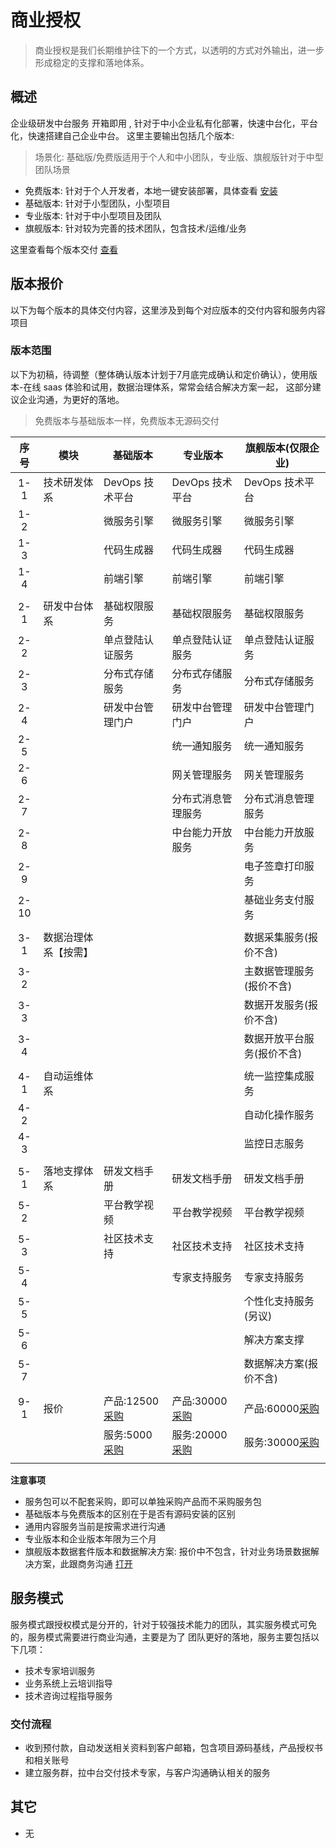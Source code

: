 # 商业授权

> 商业授权是我们长期维护往下的一个方式，以透明的方式对外输出，进一步形成稳定的支撑和落地体系。

## 概述

企业级研发中台服务 开箱即用 , 针对于中小企业私有化部署，快速中台化，平台化，快速搭建自己企业中台。
这里主要输出包括几个版本:

> 场景化: 基础版/免费版适用于个人和中小团队，专业版、旗舰版针对于中型团队场景

- 免费版本: 针对于个人开发者，本地一键安装部署，具体查看 [安装](../env/development/README.md)
- 基础版本: 针对于小型团队，小型项目
- 专业版本: 针对于中小型项目及团队
- 旗舰版本: 针对较为完善的技术团队，包含技术/运维/业务

这里查看每个版本交付 [查看](./01_%E7%89%88%E6%9C%AC%E5%86%85%E5%AE%B9.md)

<!-- 具体产品请查看产品体系 [打开](../platform/README.md) -->

## 版本报价

以下为每个版本的具体交付内容，这里涉及到每个对应版本的交付内容和服务内容项目

### 版本范围

以下为初稿，待调整（整体确认版本计划于7月底完成确认和定价确认），使用版本-在线 saas 体验和试用，数据治理体系，常常会结合解决方案一起，
这部分建议企业沟通，为更好的落地。

> 免费版本与基础版本一样，免费版本无源码交付

| 序号 | 模块                 | 基础版本                      | 专业版本                       | 旗舰版本(仅限企业)             |
| :--: | -------------------- | ----------------------------- | ------------------------------ | ------------------------------ |
| 1-1  | 技术研发体系         | DevOps 技术平台               | DevOps 技术平台                | DevOps 技术平台                |
| 1-2  |                      | 微服务引擎                    | 微服务引擎                     | 微服务引擎                     |
| 1-3  |                      | 代码生成器                    | 代码生成器                     | 代码生成器                     |
| 1-4  |                      | 前端引擎                      | 前端引擎                       | 前端引擎                       |
|      |                      |                               |                                |                                |
| 2-1  | 研发中台体系         | 基础权限服务                  | 基础权限服务                   | 基础权限服务                   |
| 2-2  |                      | 单点登陆认证服务              | 单点登陆认证服务               | 单点登陆认证服务               |
| 2-3  |                      | 分布式存储服务                | 分布式存储服务                 | 分布式存储服务                 |
| 2-4  |                      | 研发中台管理门户              | 研发中台管理门户               | 研发中台管理门户               |
| 2-5  |                      |                               | 统一通知服务                   | 统一通知服务                   |
| 2-6  |                      |                               | 网关管理服务                   | 网关管理服务                   |
| 2-7  |                      |                               | 分布式消息管理服务             | 分布式消息管理服务             |
| 2-8  |                      |                               | 中台能力开放服务               | 中台能力开放服务               |
| 2-9  |                      |                               |                                | 电子签章打印服务               |
| 2-10 |                      |                               |                                | 基础业务支付服务               |
|      |                      |                               |                                |                                |
| 3-1  | 数据治理体系【按需】 |                               |                                | 数据采集服务(报价不含)         |
| 3-2  |                      |                               |                                | 主数据管理服务(报价不含)       |
| 3-3  |                      |                               |                                | 数据开发服务(报价不含)         |
| 3-4  |                      |                               |                                | 数据开放平台服务(报价不含)     |
|      |                      |                               |                                |                                |
| 4-1  | 自动运维体系         |                               |                                | 统一监控集成服务               |
| 4-2  |                      |                               |                                | 自动化操作服务                 |
| 4-3  |                      |                               |                                | 监控日志服务                   |
|      |                      |                               |                                |                                |
| 5-1  | 落地支撑体系         | 研发文档手册                  | 研发文档手册                   | 研发文档手册                   |
| 5-2  |                      | 平台教学视频                  | 平台教学视频                   | 平台教学视频                   |
| 5-3  |                      | 社区技术支持                  | 社区技术支持                   | 社区技术支持                   |
| 5-4  |                      |                               | 专家支持服务                   | 专家支持服务                   |
| 5-5  |                      |                               |                                | 个性化支持服务(另议)           |
| 5-6  |                      |                               |                                | 解决方案支撑                   |
| 5-7  |                      |                               |                                | 数据解决方案(报价不含)         |
|      |                      |                               |                                |                                |
| 9-1  | 报价                 | 产品:12500[采购][base_01]  | 产品:30000[采购][base_02]   | 产品:60000[采购][base_03]   |
|      |                      | 服务:5000[采购][base_01_s] | 服务:20000[采购][base_02_s] | 服务:30000[采购][base_03_s] |
|      |                      |                               |                                |                                |

[base_00]: http://cloud.linesno.com
[base_01]: http://cloud.linesno.com
[base_01_s]: http://cloud.linesno.com
[base_02]: http://cloud.linesno.com
[base_02_s]: http://cloud.linesno.com
[base_03]: http://cloud.linesno.com
[base_03_s]: http://cloud.linesno.com

**注意事项**

- 服务包可以不配套采购，即可以单独采购产品而不采购服务包
- 基础版本与免费版本的区别在于是否有源码安装的区别
- 通用内容服务当前是按需求进行沟通
- 专业版本和企业版本年限为三个月
- 旗舰版本数据套件版本和数据解决方案: 报价中不包含，针对业务场景数据解决方案，此跟商务沟通 [打开](#)

<!-- 针对不同的版本的报价和服务，主要包括以下主要内容： -->

<!-- <div class="prices_table"> -->

<!-- | 序号 |   版本   | 产品内容                                 |      采购       | 服务包     | 备注 | -->
<!-- | :--: | :------: | ---------------------------------------- | :-------------: | ---------- | ---- | -->
<!-- |  1   | 免费版本 | 微服务引擎，代码生成平台等，技术研发体系 | [采购][base_00] | 社区群支持 |      | -->
<!-- |  2   | 基础版本 | 微服务引擎，代码生成平台等，技术研发体系 | [采购][base_01] |            |      | -->
<!-- |  3   | 专业版本 | 基于基础版本，存储、事务等，自动化等     | [采购][base_02] |            |      | -->
<!-- |  4   | 旗舰版本 | 运维监控整体套件演示版本整体套件         | [采购][base_03] | 商务       |      | -->

<!-- </div> -->

<!-- [base_00]: http://cloud.linesno.com -->
<!-- [base_01]: http://cloud.linesno.com -->
<!-- [base_02]: http://cloud.linesno.com -->
<!-- [base_03]: http://cloud.linesno.com -->

<!-- - 免费版本与基础版本一样，免费版本无源码交付 -->
<!-- - 服务包年限为半年 -->
<!-- - 数据套件版本: 包含在旗舰版本里面针对业务场景解决方案，主要跟商务沟通 [打开](#) -->

## 服务模式

服务模式跟授权模式是分开的，针对于较强技术能力的团队，其实服务模式可免的，服务模式需要进行商业沟通，主要是为了
团队更好的落地，服务主要包括以下几项：

- 技术专家培训服务
- 业务系统上云培训指导
- 技术咨询过程指导服务

### 交付流程

- 收到预付款，自动发送相关资料到客户邮箱，包含项目源码基线，产品授权书和相关账号
- 建立服务群，拉中台交付技术专家，与客户沟通确认相关的服务

## 其它

- 无

<style type="css">
.prices_table table{
  th:first-of-type {
      width: 50px;
  }
  th:nth-of-type(2) {
      width: 120px;
  }
}
</style>
